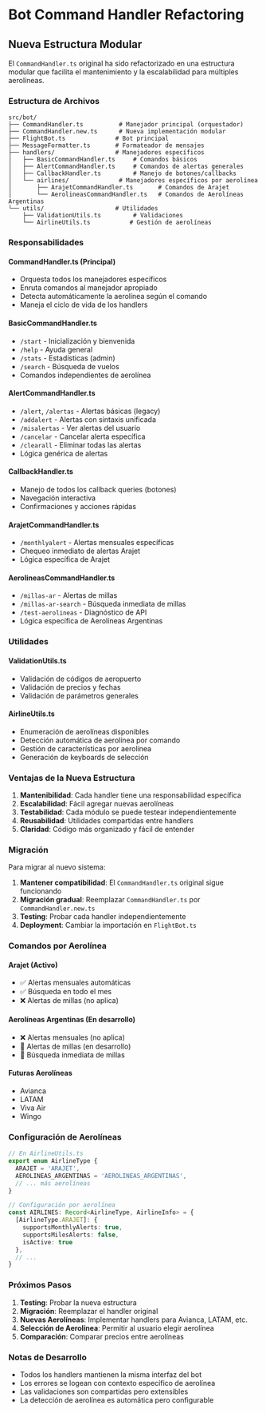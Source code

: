 # Bot Command Handler Refactoring

## Nueva Estructura Modular

El `CommandHandler.ts` original ha sido refactorizado en una estructura modular que facilita el mantenimiento y la escalabilidad para múltiples aerolíneas.

### Estructura de Archivos

```
src/bot/
├── CommandHandler.ts          # Manejador principal (orquestador)
├── CommandHandler.new.ts      # Nueva implementación modular
├── FlightBot.ts              # Bot principal
├── MessageFormatter.ts       # Formateador de mensajes
├── handlers/                 # Manejadores específicos
│   ├── BasicCommandHandler.ts     # Comandos básicos
│   ├── AlertCommandHandler.ts     # Comandos de alertas generales
│   ├── CallbackHandler.ts         # Manejo de botones/callbacks
│   └── airlines/              # Manejadores específicos por aerolínea
│       ├── ArajetCommandHandler.ts       # Comandos de Arajet
│       └── AerolineasCommandHandler.ts   # Comandos de Aerolíneas Argentinas
└── utils/                    # Utilidades
    ├── ValidationUtils.ts         # Validaciones
    └── AirlineUtils.ts           # Gestión de aerolíneas
```

### Responsabilidades

#### CommandHandler.ts (Principal)
- Orquesta todos los manejadores específicos
- Enruta comandos al manejador apropiado
- Detecta automáticamente la aerolínea según el comando
- Maneja el ciclo de vida de los handlers

#### BasicCommandHandler.ts
- `/start` - Inicialización y bienvenida
- `/help` - Ayuda general
- `/stats` - Estadísticas (admin)
- `/search` - Búsqueda de vuelos
- Comandos independientes de aerolínea

#### AlertCommandHandler.ts
- `/alert`, `/alertas` - Alertas básicas (legacy)
- `/addalert` - Alertas con sintaxis unificada
- `/misalertas` - Ver alertas del usuario
- `/cancelar` - Cancelar alerta específica
- `/clearall` - Eliminar todas las alertas
- Lógica genérica de alertas

#### CallbackHandler.ts
- Manejo de todos los callback queries (botones)
- Navegación interactiva
- Confirmaciones y acciones rápidas

#### ArajetCommandHandler.ts
- `/monthlyalert` - Alertas mensuales específicas
- Chequeo inmediato de alertas Arajet
- Lógica específica de Arajet

#### AerolineasCommandHandler.ts
- `/millas-ar` - Alertas de millas
- `/millas-ar-search` - Búsqueda inmediata de millas
- `/test-aerolineas` - Diagnóstico de API
- Lógica específica de Aerolíneas Argentinas

### Utilidades

#### ValidationUtils.ts
- Validación de códigos de aeropuerto
- Validación de precios y fechas
- Validación de parámetros generales

#### AirlineUtils.ts
- Enumeración de aerolíneas disponibles
- Detección automática de aerolínea por comando
- Gestión de características por aerolínea
- Generación de keyboards de selección

### Ventajas de la Nueva Estructura

1. **Mantenibilidad**: Cada handler tiene una responsabilidad específica
2. **Escalabilidad**: Fácil agregar nuevas aerolíneas
3. **Testabilidad**: Cada módulo se puede testear independientemente
4. **Reusabilidad**: Utilidades compartidas entre handlers
5. **Claridad**: Código más organizado y fácil de entender

### Migración

Para migrar al nuevo sistema:

1. **Mantener compatibilidad**: El `CommandHandler.ts` original sigue funcionando
2. **Migración gradual**: Reemplazar `CommandHandler.ts` por `CommandHandler.new.ts`
3. **Testing**: Probar cada handler independientemente
4. **Deployment**: Cambiar la importación en `FlightBot.ts`

### Comandos por Aerolínea

#### Arajet (Activo)
- ✅ Alertas mensuales automáticas
- ✅ Búsqueda en todo el mes
- ❌ Alertas de millas (no aplica)

#### Aerolíneas Argentinas (En desarrollo)
- ❌ Alertas mensuales (no aplica)
- 🚧 Alertas de millas (en desarrollo)
- 🚧 Búsqueda inmediata de millas

#### Futuras Aerolíneas
- Avianca
- LATAM
- Viva Air
- Wingo

### Configuración de Aerolíneas

```typescript
// En AirlineUtils.ts
export enum AirlineType {
  ARAJET = 'ARAJET',
  AEROLINEAS_ARGENTINAS = 'AEROLINEAS_ARGENTINAS',
  // ... más aerolíneas
}

// Configuración por aerolínea
const AIRLINES: Record<AirlineType, AirlineInfo> = {
  [AirlineType.ARAJET]: {
    supportsMonthlyAlerts: true,
    supportsMilesAlerts: false,
    isActive: true
  },
  // ...
}
```

### Próximos Pasos

1. **Testing**: Probar la nueva estructura
2. **Migración**: Reemplazar el handler original
3. **Nuevas Aerolíneas**: Implementar handlers para Avianca, LATAM, etc.
4. **Selección de Aerolínea**: Permitir al usuario elegir aerolínea
5. **Comparación**: Comparar precios entre aerolíneas

### Notas de Desarrollo

- Todos los handlers mantienen la misma interfaz del bot
- Los errores se logean con contexto específico de aerolínea
- Las validaciones son compartidas pero extensibles
- La detección de aerolínea es automática pero configurable
